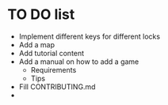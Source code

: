 # TO DO list

- Implement different keys for different locks
- Add a map
- Add tutorial content
- Add a manual on how to add a game
  - Requirements
  - Tips
- Fill CONTRIBUTING.md
- 